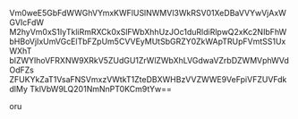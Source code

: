 Vm0weE5GbFdWWGhVYmxKWFlUSlNWMVl3WkRSV01XeDBaVVYwVjAxWGVIcFdW
M2hyVm0xS1IyTkliRmRXCk0xSlFWbXhhUzJOc1duRldiRlpwQ2xKc2NIbFhW
bHBoVjIxUmVGcElTbFZpUm5CVVEyMUtSbGRZY0ZkWApTRUpFVmtSS1UxWXhT
blZWYlhoVFRXNW9XRkV5ZUdGU1ZrWlZWbXhLVGdwaVZrbDZWMVphWVdOdFZs
ZFUKYkZaT1VsaFNSVmxzVWtkT1ZteDBXWHBzVVZWWE9VeFpiVFZUVFdkdlMy
TklVbW9LQ201NmNnPT0KCm9tYw==

oru